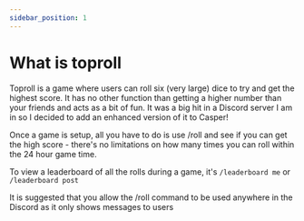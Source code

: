 ```yaml
---
sidebar_position: 1
---
```


# What is toproll


Toproll is a game where users can roll six (very large) dice to try and get the highest score. It has no other function than getting a higher number than your friends and acts as a bit of fun. It was a big hit in a Discord server I am in so I decided to add an enhanced version of it to Casper!

Once a game is setup, all you have to do is use /roll and see if you can get the high score - there's no limitations on how many times you can roll within the 24 hour game time.

To view a leaderboard of all the rolls during a game, it's `/leaderboard me` or `/leaderboard post`

It is suggested that you allow the /roll command to be used anywhere in the Discord as it only shows messages to users